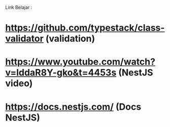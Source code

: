 Link Belajar :
# https://github.com/typestack/class-validator (validation)
# https://www.youtube.com/watch?v=lddaR8Y-gko&t=4453s (NestJS video)
# https://docs.nestjs.com/ (Docs NestJS)